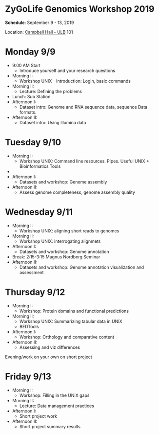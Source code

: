 # ZyGoLife Genomics Workshop 2019


**Schedule**: September 9 - 13, 2019

Location: [Campbell Hall - ULB](https://campusmap.ucr.edu/?loc=ULB) 101

Monday 9/9
=========
   * 9:00 AM Start
      - Introduce yourself and your research questions
  * Morning I:
      - Workshop UNIX - Introduction: Login, basic commands
   * Morning II:
      - Lecture: Defining the problems
   * Lunch: Sub Station
   * Afternoon I:
      - Dataset intro: Genome and RNA sequence data, sequence Data formats.
   * Afternoon II:
      - Dataset intro: Using Illumina data

Tuesday 9/10
=============
   * Morning I:
      - Workshop UNIX: Command line resources. Pipes. Useful UNIX + Bioinformatics Tools
   *
   * Afternoon I:
      - Datasets and workshop: Genome assembly
   * Afternoon II:
      - Assess genome completeness, genome assembly quality

Wednesday 9/11
==============
   * Morning I:
      - Workshop UNIX: aligning short reads to genomes
   * Morning II:
      - Workshop UNIX: interrogating alignmets
   * Afternoon I:
      - Datasets and workshop: Genome annotation
   * Break: 2:15-3:15 Magnus Nordborg Seminar
   * Afternoon II:
      - Datasets and workshop: Genome annotation visualization and assessment

Thursday 9/12
=============
   * Morning I:
      - Workshop: Protein domains and functional predictions
   * Morning II:
      - Workshop UNIX: Summarizing tabular data in UNIX
      - BEDTools
   * Afternoon I:
      - Workshop: Orthology and comparative content
   * Afternoon II:
      - Assessing and viz differences

Evening/work on your own on short project


Friday 9/13
================
   * Morning I:
      - Workshop: Filling in the UNIX gaps
   * Morning II:
      - Lecture: Data management practices
   * Afternoon I:
      - Short project work
   * Afternoon II:
      - Short project summary results
